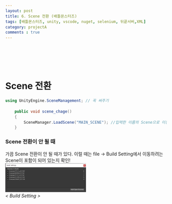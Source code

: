 ```yaml
---
layout: post
title: 6. Scene 전환 (배틀몬스터즈)
tags: [배틀몬스터즈, unity, vscode, nuget, selenium, 뒤끝서버,XML]
category: projectA
comments : true
---
```

<br>
<br>
<br>
<br>
 
# Scene 전환
~~~ cs
using UnityEngine.SceneManagement; // 꼭 써주기

    public void scene_chage()
    {
        SceneManager.LoadScene("MAIN_SCENE"); //입력한 이름의 Scene으로 이동
    }
~~~
### Scene 전환이 안 될 때
가끔 Scene 전환이 안 될 때가 있다. 이럴 때는 file -> Build Setting에서 이동하려는 Scene이 포함이 되어 있는지 확인!<br>
<img src="/assets/img/battle/battle6_1.PNG" width="50%" height="50%"><br>*< Build Setting >*<BR>